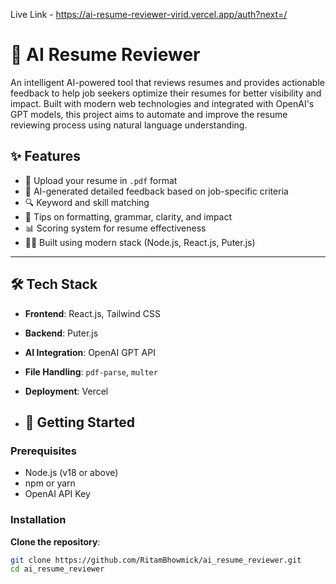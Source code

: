 Live Link - https://ai-resume-reviewer-virid.vercel.app/auth?next=/

# 🧠 AI Resume Reviewer

An intelligent AI-powered tool that reviews resumes and provides actionable feedback to help job seekers optimize their resumes for better visibility and impact. Built with modern web technologies and integrated with OpenAI's GPT models, this project aims to automate and improve the resume reviewing process using natural language understanding.

## ✨ Features

- 📄 Upload your resume in `.pdf` format
- 🤖 AI-generated detailed feedback based on job-specific criteria
- 🔍 Keyword and skill matching
- 🎯 Tips on formatting, grammar, clarity, and impact
- 📊 Scoring system for resume effectiveness
- 🧑‍💻 Built using modern stack (Node.js, React.js, Puter.js)

---

## 🛠️ Tech Stack

- **Frontend**: React.js, Tailwind CSS  
- **Backend**: Puter.js  
- **AI Integration**: OpenAI GPT API  
- **File Handling**: `pdf-parse`, `multer`  
- **Deployment**: Vercel

- ## 🚀 Getting Started

### Prerequisites

- Node.js (v18 or above)
- npm or yarn
- OpenAI API Key

### Installation

**Clone the repository**:
   ```bash
   git clone https://github.com/RitamBhowmick/ai_resume_reviewer.git
   cd ai_resume_reviewer
